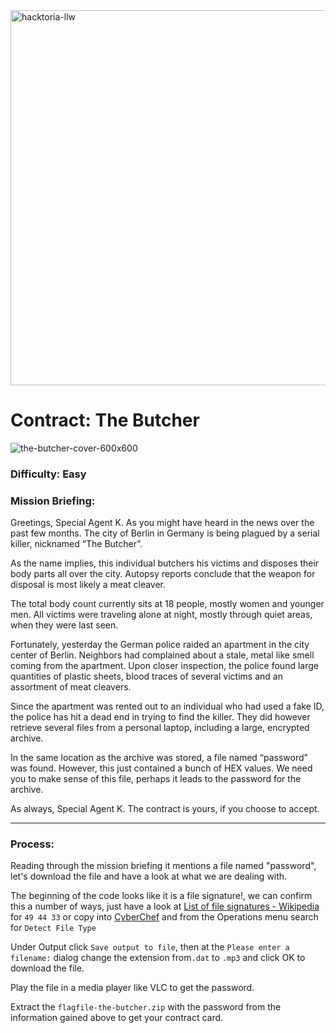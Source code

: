 <img width="600" alt="hacktoria-llw" src="https://user-images.githubusercontent.com/117080369/203552008-2d0e0a07-1815-485b-8f3f-ae7ed7258af8.png">

# Contract: The Butcher
![the-butcher-cover-600x600](https://user-images.githubusercontent.com/117080369/203931080-d927f0e0-6968-4c04-8e74-0e353572798c.png)

### Difficulty: Easy

### Mission Briefing:
Greetings, Special Agent K. As you might have heard in the news over the past few months. The city of Berlin in Germany is being plagued by a serial killer, nicknamed “The Butcher”.

As the name implies, this individual butchers his victims and disposes their body parts all over the city. Autopsy reports conclude that the weapon for disposal is most likely a meat cleaver.

The total body count currently sits at 18 people, mostly women and younger men. All victims were traveling alone at night, mostly through quiet areas, when they were last seen.

Fortunately, yesterday the German police raided an apartment in the city center of Berlin. Neighbors had complained about a stale, metal like smell coming from the apartment. Upon closer inspection, the police found large quantities of plastic sheets, blood traces of several victims and an assortment of meat cleavers.

Since the apartment was rented out to an individual who had used a fake ID, the police has hit a dead end in trying to find the killer. They did however retrieve several files from a personal laptop, including a large, encrypted archive.

In the same location as the archive was stored, a file named “password” was found. However, this just contained a bunch of HEX values. We need you to make sense of this file, perhaps it leads to the password for the archive.

As always, Special Agent K. The contract is yours, if you choose to accept.

---

### Process:
Reading through the mission briefing it mentions a file named "password", let's download the file and have a look at what we are dealing with.

The beginning of the code looks like it is a file signature!, we can confirm this a number of ways, just have a look at <a href="https://en.wikipedia.org/wiki/List_of_file_signatures">List of file signatures - Wikipedia</a> for `49 44 33` or copy into <a href="https://gchq.github.io/CyberChef/">CyberChef</a> and from the Operations menu search for `Detect File Type` 

Under Output click `Save output to file`, then at the `Please enter a filename:` dialog change the extension from`.dat` to `.mp3` and click OK to download the file.

Play the file in a media player like VLC to get the password.

Extract the `flagfile-the-butcher.zip` with the password from the information gained above to get your contract card.

